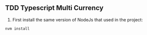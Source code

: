 ## TDD Typescript Multi Currency 

1. First install the same version of NodeJs that used in the project:

```
nvm install 
```

